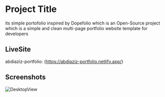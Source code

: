 # Project Title

its simple portofolio inspired by Dopefolio which is an Open-Source project which is a simple and clean multi-page portfolio website template for developers

## LiveSite 

abdiaziz-portfolio: (https://abdiaziz-portfolio.netlify.app/)

## Screenshots

![DesktopView]()




